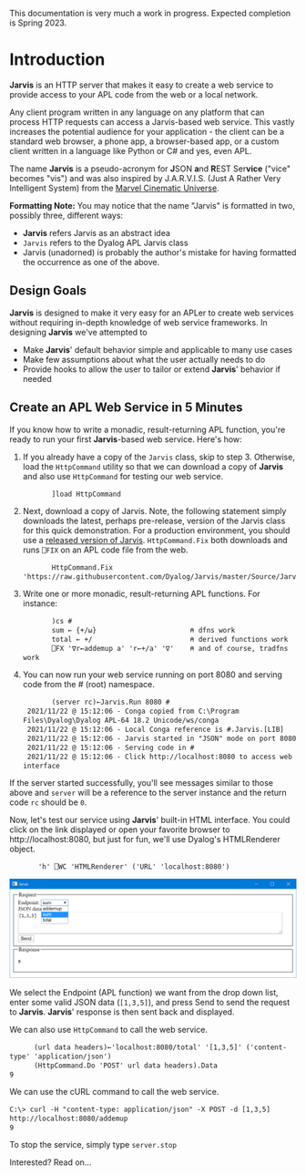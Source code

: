This documentation is very much a work in progress. Expected completion is Spring 2023.
# Introduction
**Jarvis** is an HTTP server that makes it easy to create a web service to provide access to your APL code from the web or a local network.

Any client program written in any language on any platform that can process HTTP requests can access  a Jarvis-based web service. This vastly increases the potential audience for your application - the client can be a standard web browser, a phone app, a browser-based app, or a custom client written in a language like Python or C# and yes, even APL.

The name **Jarvis** is a pseudo-acronym for **J**SON **a**nd **R**EST Ser**vice** ("vice" becomes "vis") and was also inspired by J.A.R.V.I.S. (Just A Rather Very Intelligent System) from the [Marvel Cinematic Universe](https://en.wikipedia.org/wiki/J.A.R.V.I.S.). 

**Formatting Note:** You may notice that the name "Jarvis" is formatted in two, possibly three, different ways:

* **Jarvis** refers Jarvis as an abstract idea
* `Jarvis` refers to the Dyalog APL Jarvis class
* Jarvis (unadorned) is probably the author's mistake for having formatted the occurrence as one of the above.

## Design Goals
**Jarvis** is designed to make it very easy for an APLer to create web services without requiring in-depth knowledge of web service frameworks. In designing **Jarvis** we've attempted to

- Make **Jarvis**' default behavior simple and applicable to many use cases
- Make few assumptions about what the user actually needs to do
- Provide hooks to allow the user to tailor or extend **Jarvis**' behavior if needed

## Create an APL Web Service in 5 Minutes
If you know how to write a monadic, result-returning APL function, you're ready to run your first **Jarvis**-based web service.  Here's how:

1. If you already have a copy of the `Jarvis` class, skip to step 3.  Otherwise, load the `HttpCommand` utility so that we can download a copy of **Jarvis** and also use `HttpCommand` for testing our web service.

              ]load HttpCommand

2. Next, download a copy of Jarvis. Note, the following statement simply downloads the latest, perhaps pre-release, version of the Jarvis class for this quick demonstration. For a production environment, you should use a [released version of Jarvis](https://github.com/Dyalog/Jarvis/releases). `HttpCommand.Fix` both downloads and runs `⎕FIX` on an APL code file from the web.

		      HttpCommand.Fix 'https://raw.githubusercontent.com/Dyalog/Jarvis/master/Source/Jarvis.dyalog

1. Write one or more monadic, result-returning APL functions. For instance:
 
              )cs #
              sum ← {+/⍵}                       ⍝ dfns work
	          total ← +/                        ⍝ derived functions work
              ⎕FX '∇r←addemup a' 'r←+/a' '∇'    ⍝ and of course, tradfns work

1. You can now run your web service running on port 8080 and serving code from the # (root) namespace.  

              (server rc)←Jarvis.Run 8080 #
	    2021/11/22 @ 15:12:06 - Conga copied from C:\Program Files\Dyalog\Dyalog APL-64 18.2 Unicode/ws/conga
        2021/11/22 @ 15:12:06 - Local Conga reference is #.Jarvis.[LIB]
        2021/11/22 @ 15:12:06 - Jarvis started in "JSON" mode on port 8080
        2021/11/22 @ 15:12:06 - Serving code in #
        2021/11/22 @ 15:12:06 - Click http://localhost:8080 to access web interface

If the server started successfully, you'll see messages similar to those above and `server` will be a reference to the server instance and the return code `rc` should be `0`.


Now, let's test our service using **Jarvis**' built-in HTML interface. You could click on the link displayed or open your favorite browser to http://localhost:8080, but just for fun, we'll use Dyalog's HTMLRenderer object.

           'h' ⎕WC 'HTMLRenderer' ('URL' 'localhost:8080')
![Jarvis Sample](img/sample.png)

We select the Endpoint (APL function) we want from the drop down list, enter some valid JSON data (`[1,3,5]`), and press Send to send the request to **Jarvis**.  **Jarvis**' response is then sent back and displayed.

We can also use `HttpCommand` to call the web service.

          (url data headers)←'localhost:8080/total' '[1,3,5]' ('content-type' 'application/json')
		  (HttpCommand.Do 'POST' url data headers).Data
    9

We can use the cURL command to call the web service.

    C:\> curl -H "content-type: application/json" -X POST -d [1,3,5] http://localhost:8080/addemup
    9

To stop the service, simply type `server.stop`

Interested?  Read on...